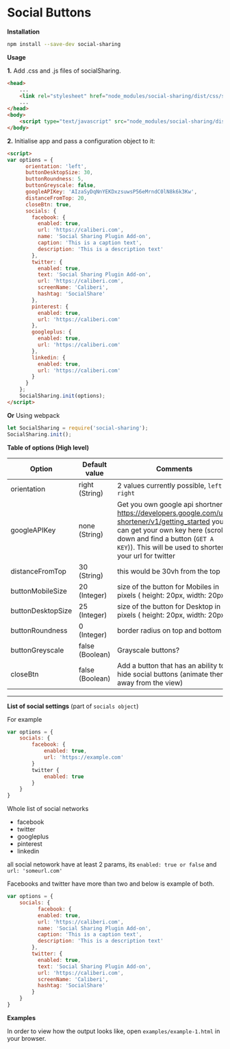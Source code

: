 # Social Buttons

**Installation**
```bash
npm install --save-dev social-sharing
```
**Usage**

**1.**
Add .css and .js files of socialSharing.
```html
<head>
    ...
	<link rel="stylesheet" href="node_modules/social-sharing/dist/css/socialSharing.min.css">
	...
</head>
<body>
	<script type="text/javascript" src="node_modules/social-sharing/dist/js/socialSharing.min.js"></script>
</body>
```
**2.**
Initialise app and pass a configuration object to it:
```html
<script>
var options = {
      orientation: 'left',
      buttonDesktopSize: 30,
      buttonRoundness: 5,
      buttonGreyscale: false,
      googleAPIKey: 'AIzaSyDqNnYEKDxzsuwsP56eMrndC0lN8k6k3Kw',
      distanceFromTop: 20,
      closeBtn: true,
      socials: {
        facebook: {
          enabled: true,
          url: 'https://caliberi.com',
          name: 'Social Sharing Plugin Add-on',
          caption: 'This is a caption text',
          description: 'This is a description text'
        },
        twitter: {
          enabled: true,
          text: 'Social Sharing Plugin Add-on',
          url: 'https://caliberi.com',
          screenName: 'Caliberi',
          hashtag: 'SocialShare'
        },
        pinterest: {
          enabled: true,
          url: 'https://caliberi.com'
        },
        googleplus: {
          enabled: true,
          url: 'https://caliberi.com'
        },
        linkedin: {
          enabled: true,
          url: 'https://caliberi.com'
        }
      }
    };
    SocialSharing.init(options);
</script>
```

**Or**
Using webpack
```javascript
let SocialSharing = require('social-sharing');
SocialSharing.init();
```

**Table of options (High level)**
<table>
    <thead>
        <tr>
            <th>Option</th>
            <th>Default value</th>
            <th>Comments</th>
        </tr>
    </thead>
    <tbody>
        <tr>
            <td>orientation</td>
            <td>right (String)</td>
            <td>2 values currently possible, <code>left</code> or <code>right</code></td>
        </tr>
        <tr>
            <td>googleAPIKey</td>
            <td>none (String)</td>
            <td>Get you own google api shortner. <a href="https://developers.google.com/url-shortener/v1/getting_started">https://developers.google.com/url-shortener/v1/getting_started</a> you can get your own key here (scroll down and find a button (<code>GET A KEY</code>)). This will be used to shorten your url for twitter</td>
        </tr>
        <tr>
            <td>distanceFromTop</td>
            <td>30 (String)</td>
            <td>this would be 30vh from the top</td>
        </tr>
        <tr>
            <td>buttonMobileSize</td>
            <td>20 (Integer)</td>
            <td>size of the button for Mobiles in pixels ( height: 20px, width: 20px)</td>
        </tr>
        <tr>
            <td>buttonDesktopSize</td>
            <td>25 (Integer)</td>
            <td>size of the button for Desktop in pixels ( height: 20px, width: 20px)</td>
        </tr>
        <tr>
            <td>buttonRoundness</td>
            <td>0 (Integer)</td>
            <td>border radius on top and bottom</td>
        </tr>
        <tr>
            <td>buttonGreyscale</td>
            <td>false (Boolean)</td>
            <td>Grayscale buttons?</td>
        </tr>
        <tr>
            <td>closeBtn</td>
            <td>false (Boolean)</td>
            <td>Add a button that has an ability to hide social buttons (animate them away from the view)</td>
        </tr>
    </tbody>
</table>

---

**List of social settings** (part of `socials object`)

For example
```javascript
var options = {
    socials: {
        facebook: {
            enabled: true,
            url: 'https://example.com'
        }
        twitter {
            enabled: true
        }
    }
}
```

Whole list of social networks

<ul>
    <li>facebook</li>
    <li>twitter</li>
    <li>googleplus</li>
    <li>pinterest</li>
    <li>linkedin</li>
</ul>

all social netowork have at least 2 params, its `enabled: true or false` and `url: 'someurl.com'`

Facebooks and twitter have more than two and below is example of both.

```javascript
var options = {
    socials: {
          facebook: {
          enabled: true,
          url: 'https://caliberi.com',
          name: 'Social Sharing Plugin Add-on',
          caption: 'This is a caption text',
          description: 'This is a description text'
        },
        twitter: {
          enabled: true,
          text: 'Social Sharing Plugin Add-on',
          url: 'https://caliberi.com',
          screenName: 'Caliberi',
          hashtag: 'SocialShare'
        } 
    }
}

```

**Examples**

In order to view how the output looks like, open `examples/example-1.html` in your browser.
